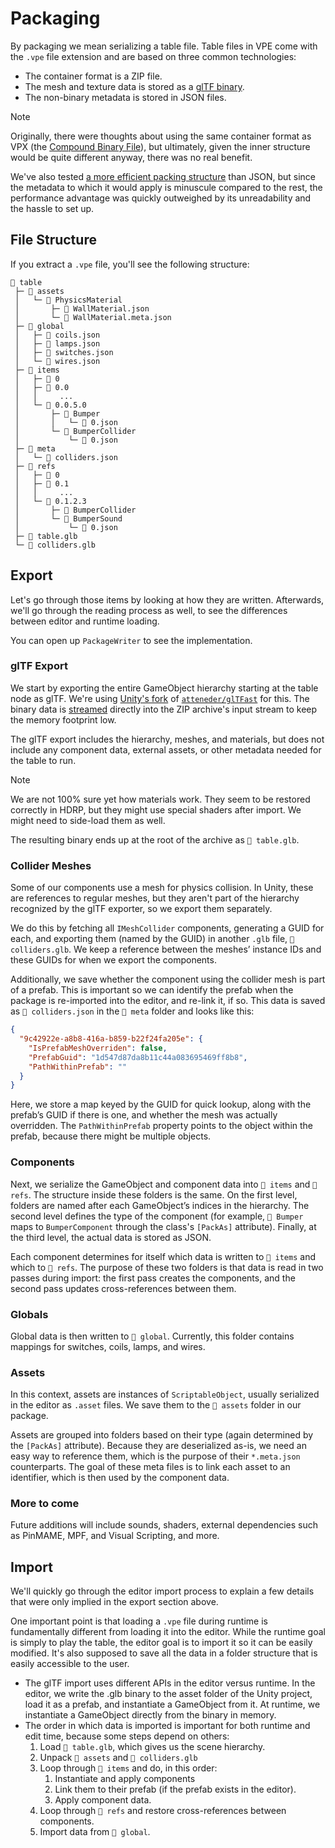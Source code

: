 ﻿# Packaging

By packaging we mean serializing a table file. Table files in VPE come with the `.vpe` file extension and are based on three common technologies:

- The container format is a ZIP file.
- The mesh and texture data is stored as a [glTF binary](https://www.khronos.org/gltf/).
- The non-binary metadata is stored in JSON files.

> [!NOTE]  
> Originally, there were thoughts about using the same container format as VPX (the [Compound Binary File](https://learn.microsoft.com/en-us/openspecs/windows_protocols/ms-cfb/53989ce4-7b05-4f8d-829b-d08d6148375b)), but ultimately, given the inner structure would be quite different anyway, there was no real benefit.
>
> We've also tested [a more efficient packing structure](https://github.com/Cysharp/MemoryPack) than JSON, but since the metadata to which it would apply is minuscule compared to the rest, the performance advantage was quickly outweighed by its unreadability and the hassle to set up.

## File Structure

If you extract a `.vpe` file, you'll see the following structure:

```plain
📁 table
 ├─ 📁 assets
 │   └─ 📁 PhysicsMaterial
 │       ├─ 📄 WallMaterial.json
 │       └─ 📄 WallMaterial.meta.json
 ├─ 📁 global
 │   ├─ 📄 coils.json
 │   ├─ 📄 lamps.json
 │   ├─ 📄 switches.json
 │   └─ 📄 wires.json
 ├─ 📁 items
 │   ├─ 📁 0
 │   ├─ 📁 0.0
 │   │     ...
 │   └─ 📁 0.0.5.0
 │       ├─ 📁 Bumper
 │       │   └─ 📄 0.json  
 │       └─ 📁 BumperCollider
 │           └─ 📄 0.json  
 ├─ 📁 meta
 │   └─ 📄 colliders.json
 ├─ 📁 refs
 │   ├─ 📁 0
 │   ├─ 📁 0.1
 │   │     ...
 │   └─ 📁 0.1.2.3
 │       ├─ 📁 BumperCollider
 │       └─ 📁 BumperSound
 │           └─ 📄 0.json
 ├─ 📄 table.glb
 └─ 📄 colliders.glb
```

## Export

Let's go through those items by looking at how they are written. Afterwards, we'll go through the reading process as well, to see the differences between editor and runtime loading.

You can open up `PackageWriter` to see the implementation.

### glTF Export

We start by exporting the entire GameObject hierarchy starting at the table node as glTF. We're using [Unity's fork](https://docs.unity3d.com/Packages/com.unity.cloud.gltfast@6.10/manual/index.html) of [`atteneder/glTFast`](https://github.com/atteneder/glTFast) for this. The binary data is [streamed](https://docs.unity3d.com/Packages/com.unity.cloud.gltfast@6.10/api/GLTFast.Export.GameObjectExport.html#GLTFast_Export_GameObjectExport_SaveToStreamAndDispose_System_IO_Stream_System_Threading_CancellationToken_) directly into the ZIP archive's input stream to keep the memory footprint low.

The glTF export includes the hierarchy, meshes, and materials, but does not include any component data, external assets, or other metadata needed for the table to run.

> [!NOTE]
> We are not 100% sure yet how materials work. They seem to be restored correctly in HDRP, but they might use special shaders after import. We might need to side-load them as well.
>
> The resulting binary ends up at the root of the archive as `📄 table.glb`.

### Collider Meshes

Some of our components use a mesh for physics collision. In Unity, these are references to regular meshes, but they aren't part of the hierarchy recognized by the glTF exporter, so we export them separately.

We do this by fetching all `IMeshCollider` components, generating a GUID for each, and exporting them (named by the GUID) in another `.glb` file, `📄 colliders.glb`. We keep a reference between the meshes’ instance IDs and these GUIDs for when we export the components.

Additionally, we save whether the component using the collider mesh is part of a prefab. This is important so we can identify the prefab when the package is re-imported into the editor, and re-link it, if so. This data is saved as `📄 colliders.json` in the `📁 meta` folder and looks like this:

```json
{
  "9c42922e-a8b8-416a-b859-b22f24fa205e": {
    "IsPrefabMeshOverriden": false,
    "PrefabGuid": "1d547d87da8b11c44a083695469ff8b8",
    "PathWithinPrefab": ""
  }
}
```

Here, we store a map keyed by the GUID for quick lookup, along with the prefab’s GUID if there is one, and whether the mesh was actually overridden. The `PathWithinPrefab` property points to the object within the prefab, because there might be multiple objects.

### Components

Next, we serialize the GameObject and component data into `📁 items` and `📁 refs`. The structure inside these folders is the same. On the first level, folders are named after each GameObject’s indices in the hierarchy. The second level defines the type of the component (for example, `📁 Bumper` maps to `BumperComponent` through the class's `[PackAs]` attribute). Finally, at the third level, the actual data is stored as JSON.

Each component determines for itself which data is written to `📁 items` and which to `📁 refs`. The purpose of these two folders is that data is read in two passes during import: the first pass creates the components, and the second pass updates cross-references between them.

### Globals

Global data is then written to `📁 global`. Currently, this folder contains mappings for switches, coils, lamps, and wires.

### Assets

In this context, assets are instances of `ScriptableObject`, usually serialized in the editor as `.asset` files. We save them to the `📁 assets` folder in our package.

Assets are grouped into folders based on their type (again determined by the `[PackAs]` attribute). Because they are deserialized as-is, we need an easy way to reference them, which is the purpose of their `*.meta.json` counterparts. The goal of these meta files is to link each asset to an identifier, which is then used by the component data.

### More to come

Future additions will include sounds, shaders, external dependencies such as PinMAME, MPF, and Visual Scripting, and more.


## Import

We'll quickly go through the editor import process to explain a few details that were only implied in the export section above.

One important point is that loading a `.vpe` file during runtime is fundamentally different from loading it into the editor. While the runtime goal is simply to play the table, the editor goal is to import it so it can be easily modified. It's also supposed to save all the data in a folder structure that is easily accessible to the user.

- The glTF import uses different APIs in the editor versus runtime. In the editor, we write the .glb binary to the asset folder of the Unity project, load it as a prefab, and instantiate a GameObject from it. At runtime, we instantiate a GameObject directly from the binary in memory.
- The order in which data is imported is important for both runtime and edit time, because some steps depend on others:
	1. Load `📄 table.glb`, which gives us the scene hierarchy.
	2. Unpack `📁 assets` and `📄 colliders.glb`
	3. Loop through `📁 items` and do, in this order:
		1. Instantiate and apply components
		2. Link them to their prefab (if the prefab exists in the editor).
		3. Apply component data.
	4. Loop through `📁 refs` and restore cross-references between components.
	5. Import data from `📁 global`.
